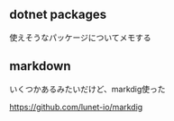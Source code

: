 dotnet packages
---

使えそうなパッケージについてメモする

## markdown

いくつかあるみたいだけど、markdig使った

https://github.com/lunet-io/markdig
